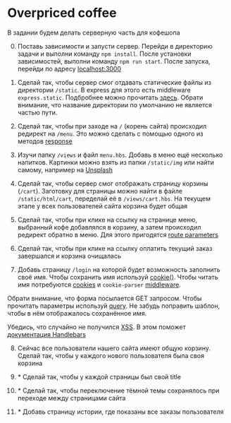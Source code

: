 # Overpriced coffee

В задании будем делать серверную часть для кофешопа

0. Поставь зависимости и запусти сервер. Перейди в директорию задачи и выполни команду `npm install`. 
После установки зависимостей, выполни команду `npm run start`. 
После запуска, перейди по адресу [localhost:3000](http://localhost:3000)

1. Сделай так, чтобы сервер смог отдавать статические файлы из директории `/static`. 
В express для этого есть middleware `express.static`. 
Подбробнее можно прочитать [здесь](https://expressjs.com/en/starter/static-files.html). 
Обрати внимание, что название директории по умолчанию не является частью пути.

2. Сделай так, чтобы при заходе на `/` (корень сайта) происходил редирект на `/menu`.
 Это можно сделать с помощью одного из методов 
 [response](https://expressjs.com/en/4x/api.html#res.redirect)

3. Изучи папку `/views` и файл `menu.hbs`. 
Добавь в меню ещё несколько напитков. 
Картинки можно взять из папки `/static/img` или найти самому, 
например на [Unsplash](https://unsplash.com/)

4. Сделай так, чтобы сервер смог отображать страницу корзины (`/cart`). 
Заготовку для страницы можно найти в файле `/static/html/cart`,
 переделай её в `/views/cart.hbs`. 
 На текущем этапе у всех пользователей сайта корзина будет общая

5. Сделай так, чтобы при клике на ссылку на странице меню,
 выбранный кофе добавлялся в корзину,
 а затем происходил редирект обратно в меню.
 Для этого пригодятся [route parameters](https://expressjs.com/en/guide/routing.html#route-parameters)

6. Сделай так, чтобы при клике на ссылку оплатить текущий заказ завершался и корзина очищалась

7. Добавь страницу `/login` на которой будет возможность заполнить своё имя. 
Чтобы сохранить имя используй [cookie()](https://expressjs.com/en/4x/api.html#res.cookie). 
Чтобы читать имя потребуются [cookies](https://expressjs.com/en/4x/api.html#req.cookies) 
и `cookie-parser` [middleware](https://expressjs.com/en/resources/middleware/cookie-parser.html).

Обрати внимание, что форма посылается GET запросом. 
Чтобы прочитать параметры используй [query](https://expressjs.com/en/4x/api.html#req.query). 
Не забудь поправить шаблон, чтобы в нём отображалось сохранённое имя.

Убедись, что случайно не получился 
[XSS](https://ru.wikipedia.org/wiki/%D0%9C%D0%B5%D0%B6%D1%81%D0%B0%D0%B9%D1%82%D0%BE%D0%B2%D1%8B%D0%B9_%D1%81%D0%BA%D1%80%D0%B8%D0%BF%D1%82%D0%B8%D0%BD%D0%B3). В этом поможет [документация Handlebars](https://handlebarsjs.com/#html-escaping)

8. Сейчас все пользователи нашего сайта имеют общую корзину. Сделай так, чтобы у каждого нового пользователя была своя корзина

9. \* Сделай так, чтобы у каждой страницы был свой title

10. \* Сделай так, чтобы переключение тёмной темы сохранялось при переходе между страницами сайта

11. \* Добавь страницу истории, где показаны все заказы пользователя

